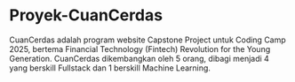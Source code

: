 # Proyek-CuanCerdas
CuanCerdas adalah program website Capstone Project untuk Coding Camp 2025, bertema Financial Technology (Fintech) Revolution for the Young Generation. CuanCerdas dikembangkan oleh 5 orang, dibagi menjadi 4 yang berskill Fullstack dan 1 berskill Machine Learning.
